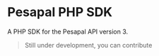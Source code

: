 # Pesapal PHP SDK
A PHP SDK for the Pesapal API version 3.

> Still under development, you can contribute